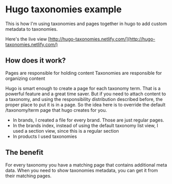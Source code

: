# Hugo taxonomies example

This is how I'm using taxonomies and pages together in hugo to add custom metadata to taxonomies.

Here's the live view [http://hugo-taxonomies.netlify.com/](http://hugo-taxonomies.netlify.com/)

## How does it work?

Pages are responsible for holding content
Taxonomies are responsible for organizing content

Hugo is smart enough to create a page for each taxonomy term. That is a powerful feature and a great time saver. But if you need to attach content to a taxonomy, and using the responsibility distribution described before, the proper place to put it is in a page. So the idea here is to override the default /taxonomy/term page that hugo creates for you.

- In brands, I created a file for every brand. Those are just regular pages.
- In the brands index, instead of using the default taxonomy list view, I used a section view, since this is a regular section
- In products I used taxonomies

## The benefit

For every taxonomy you have a matching page that contains additional meta data. When you need to show taxonomies metadata, you can get it from their matching pages.
